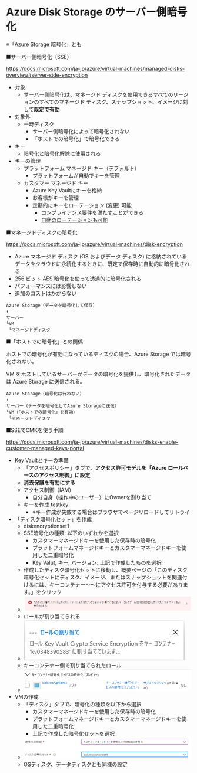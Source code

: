 # Azure Disk Storage のサーバー側暗号化

※「Azure Storage 暗号化」とも

■サーバー側暗号化（SSE）

https://docs.microsoft.com/ja-jp/azure/virtual-machines/managed-disks-overview#server-side-encryption

- 対象
  - サーバー側暗号化は、マネージド ディスクを使用できるすべてのリージョンのすべてのマネージド ディスク、スナップショット、イメージに対して**既定で有効**
- 対象外
  - 一時ディスク
    - サーバー側暗号化によって暗号化されない
    - 「ホストでの暗号化」で暗号化できる
- キー
  - 暗号化と暗号化解除に使用される
- キーの管理
  - プラットフォーム マネージド キー（デフォルト）
    - プラットフォームが自動でキーを管理
  - カスタマー マネージド キー
    - Azure Key Vaultにキーを格納
    - お客様がキーを管理
    - 定期的にキーをローテーション (変更) 可能
      - コンプライアンス要件を満たすことができる
      - [自動のローテーションも可能](https://docs.microsoft.com/ja-jp/azure/virtual-machines/disk-encryption#automatic-key-rotation-of-customer-managed-keys)

■マネージドディスクの暗号化

https://docs.microsoft.com/ja-jp/azure/virtual-machines/disk-encryption

- Azure マネージド ディスク (OS およびデータ ディスク) に格納されているデータをクラウドに永続化するときに、既定で保存時に自動的に暗号化される
- 256 ビット AES 暗号化を使って透過的に暗号化される
- パフォーマンスには影響しない
- 追加のコストはかからない

```
Azure Storage（データを暗号化して保存）
↑
サーバー
└VM
 └マネージドディスク
```

■「ホストでの暗号化」との関係

ホストでの暗号化が有効になっているディスクの場合、Azure Storage では暗号化されない。

VM をホストしているサーバーがデータの暗号化を提供し、暗号化されたデータは Azure Storage に送信される。

```
Azure Storage（暗号化は行わない）
↑
サーバー（データを暗号化してAzure Storageに送信）
└VM（「ホストでの暗号化」を有効）
 └マネージドディスク
```

■SSEでCMKを使う手順

https://docs.microsoft.com/ja-jp/azure/virtual-machines/disks-enable-customer-managed-keys-portal


- Key Vaultとキーの準備
  - 「アクセスポリシー」タブで、**アクセス許可モデルを「Azure ロールベースのアクセス制御」に設定**
  - **消去保護を有効にする**
  - アクセス制御（IAM）
    - 自分自身（操作中のユーザー）にOwnerを割り当て
  - キーを作成 testkey
    - ※キー作成が失敗する場合はブラウザでページリロードしてリトライ
- 「ディスク暗号化セット」を作成
  - diskencryptionset1
  - SSE暗号化の種類: 以下のいずれかを選択
    - カスタマーマネージドキーを使用した保存時の暗号化
    - プラットフォームマネージドキーとカスタマーマネージドキーを使用した二重暗号化
    - Key Valut, キー, バージョン: 上記で作成したものを選択
  - 作成したディスク暗号化セットに移動し、概要ページの「このディスク暗号化セットにディスク、イメージ、またはスナップショットを関連付けるには、キーコンテナー～～にアクセス許可を付与する必要があります。」をクリック
  - ![](images/ss-2021-11-03-16-26-16.png)
  - ロールが割り当てられる
  - ![](images/ss-2021-11-03-16-26-40.png)
  - キーコンテナー側で割り当てられたロール
  - ![](images/ss-2021-11-03-16-27-30.png)
- VMの作成
  - 「ディスク」タブで、暗号化の種類を以下から選択
    - カスタマーマネージドキーを使用した保存時の暗号化
    - プラットフォームマネージドキーとカスタマーマネージドキーを使用した二重暗号化
    - 上記で作成した暗号化セットを選択
  - ![](images/ss-2021-11-03-16-30-36.png)
  - OSディスク、データディスクとも同様の設定

